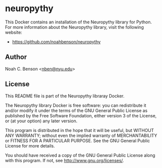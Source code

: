 # neuropythy #######################################################################################

This Docker contains an installation of the Neuropythy library for Python. For more information
about the Neuropythy library, visit the following website:
 * <https://github.com/noahbenson/neuropythy>

## Author ##########################################################################################
Noah C. Benson &lt;<nben@nyu.edu>&gt;

## License #########################################################################################

This README file is part of the Neuropythy libraray Docker.

The Neuropythy library Docker is free software: you can redistribute it and/or modify it under the
terms of the GNU General Public License as published by the Free Software Foundation, either version
3 of the License, or (at your option) any later version.

This program is distributed in the hope that it will be useful, but WITHOUT ANY WARRANTY; without
even the implied warranty of MERCHANTABILITY or FITNESS FOR A PARTICULAR PURPOSE.  See the GNU
General Public License for more details.

You should have received a copy of the GNU General Public License along with this program.  If not,
see <http://www.gnu.org/licenses/>.
